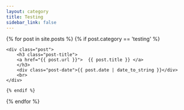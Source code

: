 ```yaml
---
layout: category
title: Testing
sidebar_link: false
---
```



<div class="posts">
{% for post in site.posts %}
    {% if post.category == 'testing' %}

	<div class="post">
	    <h3 class="post-title">
		<a href="{{ post.url }}">  {{ post.title }} </a>
	    </h3>
	    <div class="post-date">{{ post.date | date_to_string }}</div>
	    <br>
	</div>

    {% endif %}
{% endfor %}
</div>
